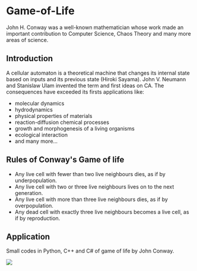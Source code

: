 # Game-of-Life
John H. Conway was a well-known mathematician whose work made an important contribution to Computer Science, Chaos Theory and many more areas of science. 
## Introduction
A cellular automaton is a theoretical machine that changes its internal state based on inputs and its previous state (Hiroki Sayama). John V. Neumann and Stanislaw Ulam invented the term and first ideas on CA. The consequences have exceeded its firsts applications like: 
- molecular dynamics
- hydrodynamics
- physical properties of materials
- reaction-diffusion chemical processes
- growth and morphogenesis of a living organisms
- ecological interaction
- and many more...
## Rules of Conway's Game of life
- Any live cell with fewer than two live neighbours dies, as if by underpopulation.
- Any live cell with two or three live neighbours lives on to the next generation.
- Any live cell with more than three live neighbours dies, as if by overpopulation.
- Any dead cell with exactly three live neighbours becomes a live cell, as if by reproduction.
## Application
Small codes in Python, C++ and C# of game of life by John Conway.

![](https://raw.githubusercontent.com/acastellanos95/Game-of-Life/master/game-of-life.gif)